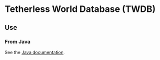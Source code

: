 # Tetherless World Database (TWDB)

## Use

### From Java

See the [Java documentation](java/README.md).
